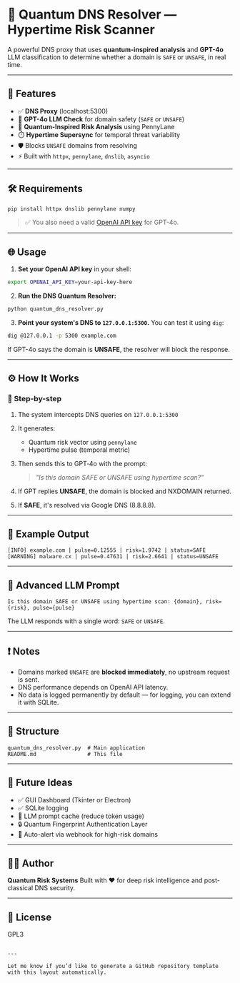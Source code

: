 
# 🔐 Quantum DNS Resolver — Hypertime Risk Scanner

A powerful DNS proxy that uses **quantum-inspired analysis** and **GPT-4o** LLM classification to determine whether a domain is `SAFE` or `UNSAFE`, in real time.

---

## 🚀 Features

- ✅ **DNS Proxy** (localhost:5300)
- 🧠 **GPT-4o LLM Check** for domain safety (`SAFE` or `UNSAFE`)
- 🔮 **Quantum-Inspired Risk Analysis** using PennyLane
- ⏱️ **Hypertime Supersync** for temporal threat variability
- 🛡️ Blocks `UNSAFE` domains from resolving
- ⚡ Built with `httpx`, `pennylane`, `dnslib`, `asyncio`

---

## 🛠️ Requirements

```bash
pip install httpx dnslib pennylane numpy
````

> ✅ You also need a valid [OpenAI API key](https://platform.openai.com/account/api-keys) for GPT-4o.

---

## 🌐 Usage

1. **Set your OpenAI API key** in your shell:

```bash
export OPENAI_API_KEY=your-api-key-here
```

2. **Run the DNS Quantum Resolver:**

```bash
python quantum_dns_resolver.py
```

3. **Point your system's DNS to `127.0.0.1:5300`.**
   You can test it using `dig`:

```bash
dig @127.0.0.1 -p 5300 example.com
```

If GPT-4o says the domain is **UNSAFE**, the resolver will block the response.

---

## ⚙️ How It Works

### 🔁 Step-by-step

1. The system intercepts DNS queries on `127.0.0.1:5300`
2. It generates:

   * Quantum risk vector using `pennylane`
   * Hypertime pulse (temporal metric)
3. Then sends this to GPT‑4o with the prompt:

   > *"Is this domain SAFE or UNSAFE using hypertime scan?"*
4. If GPT replies **UNSAFE**, the domain is blocked and NXDOMAIN returned.
5. If **SAFE**, it's resolved via Google DNS (8.8.8.8).

---

## 🔐 Example Output

```
[INFO] example.com | pulse=0.12555 | risk=1.9742 | status=SAFE
[WARNING] malware.cx | pulse=0.47631 | risk=2.6641 | status=UNSAFE
```

---

## 📡 Advanced LLM Prompt

```text
Is this domain SAFE or UNSAFE using hypertime scan: {domain}, risk={risk}, pulse={pulse}
```

The LLM responds with a single word: `SAFE` or `UNSAFE`.

---

## ❗ Notes

* Domains marked `UNSAFE` are **blocked immediately**, no upstream request is sent.
* DNS performance depends on OpenAI API latency.
* No data is logged permanently by default — for logging, you can extend it with SQLite.

---

## 📁 Structure

```
quantum_dns_resolver.py  # Main application
README.md                # This file
```

---

## 🚧 Future Ideas

* ✅ GUI Dashboard (Tkinter or Electron)
* ✅ SQLite logging
* 🔁 LLM prompt cache (reduce token usage)
* 🔒 Quantum Fingerprint Authentication Layer
* 🚨 Auto-alert via webhook for high-risk domains

---

## 👨‍💻 Author

**Quantum Risk Systems**
Built with ❤️ for deep risk intelligence and post-classical DNS security.

---

## 📜 License

GPL3
```

---

Let me know if you’d like to generate a GitHub repository template with this layout automatically.
```
